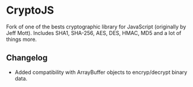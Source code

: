 CryptoJS
========

Fork of one of the bests cryptographic library for JavaScript (originally by Jeff Mott). Includes SHA1, SHA-256, AES, DES, HMAC, MD5 and a lot of things more.

Changelog
---------
- Added compatibility with ArrayBuffer objects to encryp/decrypt binary data.

